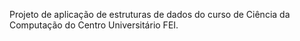 Projeto de aplicação de estruturas de dados do curso de Ciência da Computação do Centro Universitário FEI.
